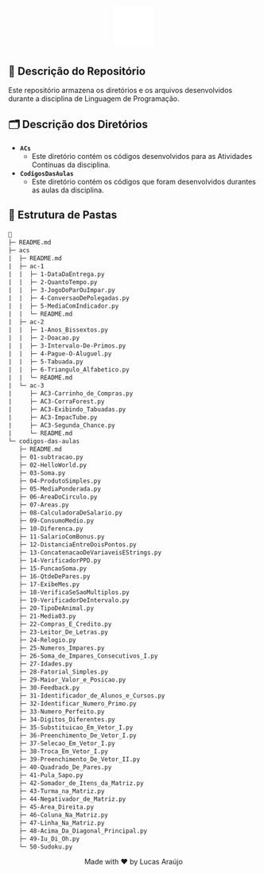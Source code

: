<h1 align="center">
    <img alt="Impacta Logo" height="80" title="Azure Logo" src="../../.github/impacta-logo.png">
</h1>

## 📝 Descrição do Repositório

Este repositório armazena os diretórios e os arquivos desenvolvidos durante a disciplina de Linguagem de Programação.

## 🗂 Descrição dos Diretórios

- **`ACs`**
  - Este diretório contém os códigos desenvolvidos para as Atividades Contínuas da disciplina.
- **`CodigosDasAulas`**
  - Este diretório contém os códigos que foram desenvolvidos durantes as aulas da disciplina.

## 📁 Estrutura de Pastas

```
📁
├─ README.md
├─ acs
|  ├─ README.md
|  ├─ ac-1
|  |  ├─ 1-DataDaEntrega.py
|  |  ├─ 2-QuantoTempo.py
|  |  ├─ 3-JogoDoParOuImpar.py
|  |  ├─ 4-ConversaoDePolegadas.py
|  |  ├─ 5-MediaComIndicador.py
|  |  └─ README.md
|  ├─ ac-2
|  |  ├─ 1-Anos_Bissextos.py
|  |  ├─ 2-Doacao.py
|  |  ├─ 3-Intervalo-De-Primos.py
|  |  ├─ 4-Pague-O-Aluguel.py
|  |  ├─ 5-Tabuada.py
|  |  ├─ 6-Triangulo_Alfabetico.py
|  |  └─ README.md
|  └─ ac-3
|     ├─ AC3-Carrinho_de_Compras.py
|     ├─ AC3-CorraForest.py
|     ├─ AC3-Exibindo_Tabuadas.py
|     ├─ AC3-ImpacTube.py
|     ├─ AC3-Segunda_Chance.py
|     └─ README.md
└─ codigos-das-aulas
   ├─ README.md
   ├─ 01-subtracao.py
   ├─ 02-HelloWorld.py
   ├─ 03-Soma.py
   ├─ 04-ProdutoSimples.py
   ├─ 05-MediaPonderada.py
   ├─ 06-AreaDoCirculo.py
   ├─ 07-Areas.py
   ├─ 08-CalculadoraDeSalario.py
   ├─ 09-ConsumoMedio.py
   ├─ 10-Diferenca.py
   ├─ 11-SalarioComBonus.py
   ├─ 12-DistanciaEntreDoisPontos.py
   ├─ 13-ConcatenacaoDeVariaveisEStrings.py
   ├─ 14-VerificadorPPD.py
   ├─ 15-FuncaoSoma.py
   ├─ 16-QtdeDePares.py
   ├─ 17-ExibeMes.py
   ├─ 18-VerificaSeSaoMultiplos.py
   ├─ 19-VerificadorDeIntervalo.py
   ├─ 20-TipoDeAnimal.py
   ├─ 21-Media03.py
   ├─ 22-Compras_E_Credito.py
   ├─ 23-Leitor_De_Letras.py
   ├─ 24-Relogio.py
   ├─ 25-Numeros_Impares.py
   ├─ 26-Soma_de_Impares_Consecutivos_I.py
   ├─ 27-Idades.py
   ├─ 28-Fatorial_Simples.py
   ├─ 29-Maior_Valor_e_Posicao.py
   ├─ 30-Feedback.py
   ├─ 31-Identificador_de_Alunos_e_Cursos.py
   ├─ 32-Identificar_Numero_Primo.py
   ├─ 33-Numero_Perfeito.py
   ├─ 34-Digitos_Diferentes.py
   ├─ 35-Substituicao_Em_Vetor_I.py
   ├─ 36-Preenchimento_De_Vetor_I.py
   ├─ 37-Selecao_Em_Vetor_I.py
   ├─ 38-Troca_Em_Vetor_I.py
   ├─ 39-Preenchimento_De_Vetor_II.py
   ├─ 40-Quadrado_De_Pares.py
   ├─ 41-Pula_Sapo.py
   ├─ 42-Somador_de_Itens_da_Matriz.py
   ├─ 43-Turma_na_Matriz.py
   ├─ 44-Negativador_de_Matriz.py
   ├─ 45-Area_Direita.py
   ├─ 46-Coluna_Na_Matriz.py
   ├─ 47-Linha_Na_Matriz.py
   ├─ 48-Acima_Da_Diagonal_Principal.py
   ├─ 49-Iu_Di_Oh.py
   └─ 50-Sudoku.py
```

<div align="center">
  <p>Made with ❤ by Lucas Araújo</p>
</div>